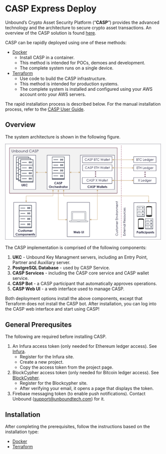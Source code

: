 # CASP Express Deploy

Unbound’s Crypto Asset Security Platform (“**CASP**”) provides the advanced technology and the architecture to secure crypto asset transactions. An overview of the CASP solution is found [here](https://www.unboundtech.com/docs/CASP/CASP_User_Guide-HTML/Content/Products/CASP/CASP_Offering_Description/Solution.htm).

CASP can be rapidly deployed using one of these methods:
- [Docker](https://hub.docker.com/?overlay=onboarding)
    - Install CASP in a container.
    - This method is intended for POCs, demoes and development.
    - The complete system runs on a single device.
- [Terraform](https://www.terraform.io/downloads.html)
    - Use code to build the CASP infrastructure. 
    - This method is intended for production systems.
    - The complete system is installed and configured using your AWS account onto your AWS servers.

The rapid installation process is described below. For the manual installation process, refer to the [CASP User Guide](https://www.unboundtech.com/docs/CASP/CASP_User_Guide-HTML/Content/Products/CASP/CASP_User_Guide/Installation.htm#Installing-CASP).

## Overview

The system architecture is shown in the following figure.

![CASP System](images/casp_arch.png)

The CASP implementation is comprised of the following components:

1. **UKC** - Unbound Key Managment servers, including an Entry Point, Partner and Auxiliary server.
2. **PostgreSQL Database** - used by CASP Service.
3. **CASP Services** - including the CASP core service and CASP wallet service.
4. **CASP Bot** - a CASP participant that automatically approves operations.
5. **CASP Web UI** - a web interface used to manage CASP.

Both deployment options install the above components, except that Terraform does not install the CASP bot. After installation, you can log into the CASP web interface and start using CASP!

<a name="General-Prerequsites"></a>
## General Prerequsites
The following are required before installing CASP. 
1. An Infura access token (only needed for Ethereum ledger access). See [Infura](https://infura.io/register).
   - Register for the Infura site.
   - Create a new project.
   - Copy the access token from the project page.
1. BlockCypher access token (only needed for Bitcoin ledger access). See [BlockCypher](https://accounts.blockcypher.com/signup).
   - Register for the Blockcypher site.
   - After verifying your email, it opens a page that displays the token.
1. Firebase messaging token (to enable push notifications). Contact Unbound ([support@unboundtech.com](mailto:support@unboundtech.com)) for it.

## Installation
After completing the prerequisites, follow the instructions based on the installation type:
- [Docker](./casp-docker)
- [Terraform](./casp-terraform)

